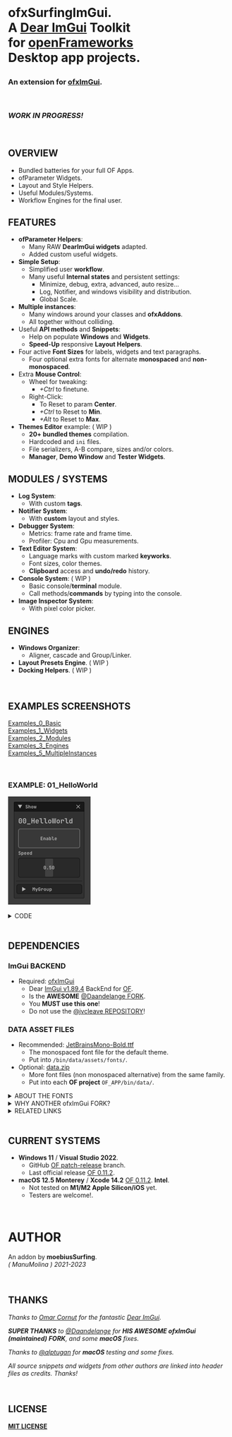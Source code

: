 <br>

<h1>
  
ofxSurfingImGui.  
A [Dear ImGui](https://github.com/ocornut/imgui) **Toolkit**  
for [openFrameworks](https://openframeworks.cc/)  
Desktop app projects.  
  
</h1>

<h3>
  
An extension for [ofxImGui](https://github.com/Daandelange/ofxImGui/tree/develop).    
  
</h3>

<br>

<h3>
<em>
WORK IN PROGRESS!
</em>
</h3>


<br>

## OVERVIEW
- Bundled batteries for your full OF Apps.
- ofParameter Widgets.
- Layout and Style Helpers.
- Useful Modules/Systems.
- Workflow Engines for the final user.

## FEATURES
- **ofParameter Helpers**:
  - Many RAW **DearImGui widgets** adapted.
  - Added custom useful widgets.
- **Simple Setup**:
  - Simplified user **workflow**.
  - Many useful **Internal states** and persistent settings:
    - Minimize, debug, extra, advanced, auto resize...
    - Log, Notifier, and windows visibility and distribution. 
    - Global Scale.
- **Multiple instances**:
  - Many windows around your classes and **ofxAddons**.
  - All together without colliding.
- Useful **API methods** and **Snippets**: 
  - Help on populate **Windows** and **Widgets**.
  - **Speed-Up** responsive **Layout Helpers**.
- Four active **Font Sizes** for labels, widgets and text paragraphs.
  - Four optional extra fonts for alternate **monospaced** and **non-monospaced**.
- Extra **Mouse Control**: 
  - Wheel for tweaking:
    -  _+Ctrl_ to finetune.
  - Right-Click:
    - To Reset to param **Center**.
    - _+Ctrl_ to Reset to **Min**.
    - _+Alt_ to Reset to **Max**.
- **Themes Editor** example:  ( WIP )
    - **20+ bundled themes** compilation. 
    - Hardcoded and `ini` files.
    - File serializers, A-B compare, sizes and/or colors.
    - **Manager**, **Demo Window** and **Tester Widgets**.

## MODULES / SYSTEMS
- **Log System**:
    - With custom **tags**.
- **Notifier System**:
    - With **custom** layout and styles.
- **Debugger System**:
    - Metrics: frame rate and frame time.
    - Profiler: Cpu and Gpu measurements.
- **Text Editor System**: 
    - Language marks with custom marked **keyworks**.
    - Font sizes, color themes.
    - **Clipboard** access and **undo/redo** history.
- **Console System**: ( WIP )
    - Basic console/**terminal** module.
    - Call methods/**commands** by typing into the console.
- **Image Inspector System**:
    - With pixel color picker.

## ENGINES
- **Windows Organizer**:
    - Aligner, cascade and Group/Linker.
- **Layout Presets Engine**. ( WIP )
- **Docking Helpers**. ( WIP )
 
<br>

## EXAMPLES SCREENSHOTS

[Examples_0_Basic](/Examples_0_Basic/README.md)  
[Examples_1_Widgets](/Examples_1_Widgets/README.md)  
[Examples_2_Modules](/Examples_2_Modules/README.md)  
[Examples_3_Engines](/Examples_3_Engines/README.md)  
[Examples_5_MultipleInstances](/Examples_5_MultipleInstances/README.md)  

<br>

### EXAMPLE: 01_HelloWorld

![](/Examples_0_Basic/01_HelloWorld/Capture.PNG)
<details>
  <summary>CODE</summary>
  
#### ofApp.h

```.cpp
#pragma once
#include "ofMain.h"

#include "ofxSurfingImGui.h"

class ofApp : public ofBaseApp
{
  public:
  void draw();

  ofParameter<bool> bEnable{ "Enable", true };
  ofParameter<float> speed{ "Speed", .5f, 0.f, 1.f };
  ofParameterGroup params{ "MyGroup", bEnable, speed };

  ofParameter<bool> bGui{ "Show", true };

  ofxSurfingGui ui;
};
```

#### ofApp.cpp

```.cpp

#include "ofApp.h"

void ofApp::draw()
{
  ui.Begin();
  {
    /* Put windows here */
    if (ui.BeginWindow(bGui))
    {
      /* Put widgets here */
      ui.AddLabelBig("00_HelloWorld");
      ui.AddSpacing();
      ui.Add(bEnable, OFX_IM_TOGGLE_BIG_BORDER_BLINK);
      ui.Add(speed, OFX_IM_HSLIDER);
      ui.AddSpacingSeparated();
      ui.AddGroup(params, SurfingGuiGroupStyle_Collapsed);

      ui.EndWindow();
    }
  }
  ui.End();
}
```

</details>

<br>

## DEPENDENCIES

### ImGui BACKEND

* Required: [ofxImGui](https://github.com/Daandelange/ofxImGui/tree/develop)
  - Dear [ImGui v1.89.4](https://github.com/ocornut/imgui) BackEnd for [OF](https://openframeworks.cc/).
  - Is the **AWESOME** [@Daandelange FORK](https://github.com/Daandelange/ofxImGui/tree/develop).
  - You **MUST use this one**! 
  - Do not use the [@jvcleave REPOSITORY](https://github.com/jvcleave/ofxImGui)!

### DATA ASSET FILES

* Recommended: [JetBrainsMono-Bold.ttf](JetBrainsMono-Bold.ttf)
  - The monospaced font file for the default theme.
  - Put into `/bin/data/assets/fonts/`.  
* Optional: [data.zip](data.zip)
  - More font files (non monospaced alternative) from the same family.
  - Put into each **OF project** `OF_APP/bin/data/`.  

<details>
  <summary>ABOUT THE FONTS</summary>  
  
The single font file for the currently used theme is **JetBrainsMono-Bold.ttf**. If that font is not located, then it will search for a legacy font called **telegrama_render.otf**. If none of that fonts are located, it will work too, but using the default embedded **ProggyClean.ttf** font from **ImGui**. (So `/data` can also be completely empty too!) 

</details>
  
<details>
  <summary>WHY ANOTHER ofxImGui FORK?</summary>
  <p>

- What's new on the [@Daandelange FORK](https://github.com/Daandelange/ofxImGui/tree/develop) vs the [@jvcleave ORIGINAL REPOSITORY](https://github.com/jvcleave/ofxImGui)? 
  - Multi context / instances: 
    - Several ImGui windows from different addons without colliding.  
  - Easy to update to future **NEW ImGui** releases.  
    Currently this fork is linked to the original [develop branch from @jvcleave](https://github.com/jvcleave/ofxImGui/tree/develop).  
    And will be probably merged into the master branch someday.  
    
 </p>
</details>

<details>
  <summary>RELATED LINKS</summary>  
  
* [ofxSurfingImGuiExtra](https://github.com/moebiussurfing/ofxSurfingImGuiExtra)
  - _My **Testing Sandbox** with **New WIP examples** and new incoming widgets._
* [imgui/wiki/Useful-Extensions](https://github.com/ocornut/imgui/wiki/Useful-Extensions#image-manipulation)
  - 3rd party ImGui modules/widgets that could be integrated.
* [imgui/labels/gallery](https://github.com/ocornut/imgui/labels/gallery)
  - Inspiration Gallery from ImGui user's apps.
* [ofxWindowApp](https://github.com/moebiussurfing/ofxWindowApp)
  - _Not required. Only for some examples._
* [ofxSurfingHelpers](https://github.com/moebiussurfing/ofxSurfingHelpers)
  - _Not required. Only for some examples._
  
</details>

<br>

## CURRENT SYSTEMS

- **Windows 11** / **Visual Studio 2022**.
    * GitHub [OF patch-release](https://github.com/openframeworks/openFrameworks/tree/patch-release) branch.
    * Last official release [OF 0.11.2](https://openframeworks.cc/download/).
- **macOS 12.5 Monterey** / **Xcode 14.2** [OF 0.11.2](https://openframeworks.cc/download/). **Intel**.  
    * Not tested on **M1/M2 Apple Silicon/iOS** yet.
    * Testers are welcome!.

<br>

# AUTHOR

An addon by **moebiusSurfing**.  
*( ManuMolina ) 2021-2023*  

<br>

## THANKS

_Thanks to [Omar Cornut](https://github.com/ocornut) for the fantastic [Dear ImGui](https://github.com/ocornut/imgui)._  

_**SUPER THANKS** to [@Daandelange](https://github.com/Daandelange) for **HIS AWESOME ofxImGui (maintained) FORK**, and some **macOS** fixes._  

_Thanks to [@alptugan](https://github.com/alptugan) for **macOS** testing and some fixes._  

_All source snippets and widgets from other authors are linked into header files as credits. Thanks!_  

<br>

## LICENSE

[**MIT LICENSE**](https://github.com/moebiussurfing/ofxSurfingImGui/blob/master/LICENSE)
